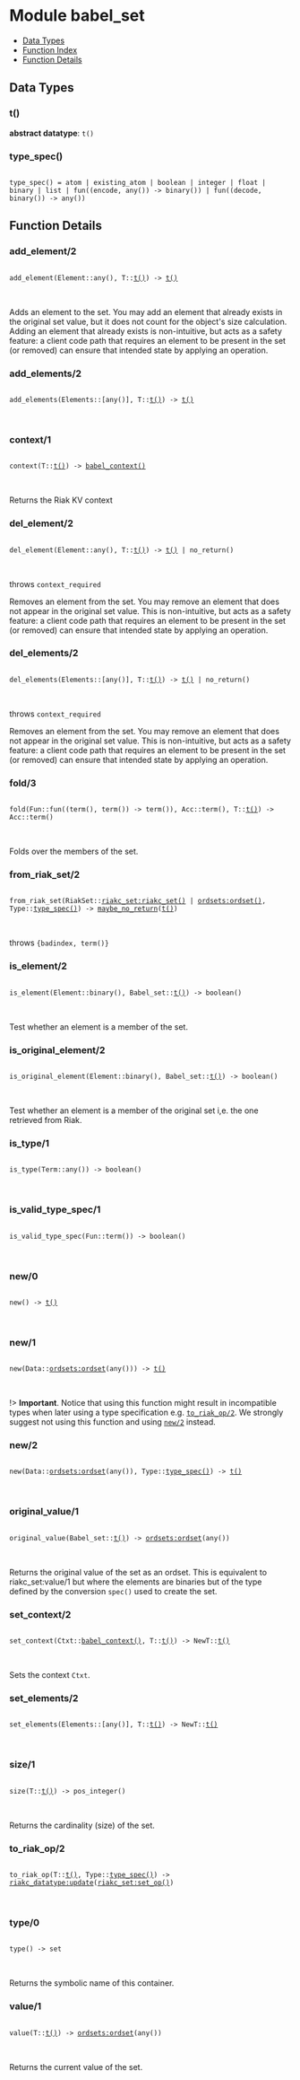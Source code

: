 

# Module babel_set #
* [Data Types](#types)
* [Function Index](#index)
* [Function Details](#functions)

<a name="types"></a>

## Data Types ##


<a name="t()"></a>


### t() ###


__abstract datatype__: `t()`


<a name="type_spec()"></a>


### type_spec() ###


<pre><code>
type_spec() = atom | existing_atom | boolean | integer | float | binary | list | fun((encode, any()) -&gt; binary()) | fun((decode, binary()) -&gt; any())
</code></pre>


<a name="functions"></a>

## Function Details ##

<a name="add_element-2"></a>

### add_element/2 ###

<pre><code>
add_element(Element::any(), T::<a href="#type-t">t()</a>) -&gt; <a href="#type-t">t()</a>
</code></pre>
<br />

Adds an element to the set.
You may add an element that already exists in the original set
value, but it does not count for the object's size calculation. Adding an
element that already exists is non-intuitive, but acts as a safety feature: a
client code path that requires an element to be present in the set
(or removed) can ensure that intended state by applying an
operation.

<a name="add_elements-2"></a>

### add_elements/2 ###

<pre><code>
add_elements(Elements::[any()], T::<a href="#type-t">t()</a>) -&gt; <a href="#type-t">t()</a>
</code></pre>
<br />

<a name="context-1"></a>

### context/1 ###

<pre><code>
context(T::<a href="#type-t">t()</a>) -&gt; <a href="#type-babel_context">babel_context()</a>
</code></pre>
<br />

Returns the Riak KV context

<a name="del_element-2"></a>

### del_element/2 ###

<pre><code>
del_element(Element::any(), T::<a href="#type-t">t()</a>) -&gt; <a href="#type-t">t()</a> | no_return()
</code></pre>
<br />

throws `context_required`

Removes an element from the set.
You may remove an element that does not appear in the original
set value. This is non-intuitive, but acts as a safety feature: a
client code path that requires an element to be present in the set
(or removed) can ensure that intended state by applying an
operation.

<a name="del_elements-2"></a>

### del_elements/2 ###

<pre><code>
del_elements(Elements::[any()], T::<a href="#type-t">t()</a>) -&gt; <a href="#type-t">t()</a> | no_return()
</code></pre>
<br />

throws `context_required`

Removes an element from the set.
You may remove an element that does not appear in the original
set value. This is non-intuitive, but acts as a safety feature: a
client code path that requires an element to be present in the set
(or removed) can ensure that intended state by applying an
operation.

<a name="fold-3"></a>

### fold/3 ###

<pre><code>
fold(Fun::fun((term(), term()) -&gt; term()), Acc::term(), T::<a href="#type-t">t()</a>) -&gt; Acc::term()
</code></pre>
<br />

Folds over the members of the set.

<a name="from_riak_set-2"></a>

### from_riak_set/2 ###

<pre><code>
from_riak_set(RiakSet::<a href="riakc_set.md#type-riakc_set">riakc_set:riakc_set()</a> | <a href="ordsets.md#type-ordset">ordsets:ordset()</a>, Type::<a href="#type-type_spec">type_spec()</a>) -&gt; <a href="#type-maybe_no_return">maybe_no_return</a>(<a href="#type-t">t()</a>)
</code></pre>
<br />

throws `{badindex, term()}`

<a name="is_element-2"></a>

### is_element/2 ###

<pre><code>
is_element(Element::binary(), Babel_set::<a href="#type-t">t()</a>) -&gt; boolean()
</code></pre>
<br />

Test whether an element is a member of the set.

<a name="is_original_element-2"></a>

### is_original_element/2 ###

<pre><code>
is_original_element(Element::binary(), Babel_set::<a href="#type-t">t()</a>) -&gt; boolean()
</code></pre>
<br />

Test whether an element is a member of the original set i,e. the one
retrieved from Riak.

<a name="is_type-1"></a>

### is_type/1 ###

<pre><code>
is_type(Term::any()) -&gt; boolean()
</code></pre>
<br />

<a name="is_valid_type_spec-1"></a>

### is_valid_type_spec/1 ###

<pre><code>
is_valid_type_spec(Fun::term()) -&gt; boolean()
</code></pre>
<br />

<a name="new-0"></a>

### new/0 ###

<pre><code>
new() -&gt; <a href="#type-t">t()</a>
</code></pre>
<br />

<a name="new-1"></a>

### new/1 ###

<pre><code>
new(Data::<a href="ordsets.md#type-ordset">ordsets:ordset</a>(any())) -&gt; <a href="#type-t">t()</a>
</code></pre>
<br />

!> **Important**. Notice that using this function might result in
incompatible types when later using a type specification e.g. [`to_riak_op/2`](#to_riak_op-2). We strongly suggest not using this function and using [`new/2`](#new-2) instead.

<a name="new-2"></a>

### new/2 ###

<pre><code>
new(Data::<a href="ordsets.md#type-ordset">ordsets:ordset</a>(any()), Type::<a href="#type-type_spec">type_spec()</a>) -&gt; <a href="#type-t">t()</a>
</code></pre>
<br />

<a name="original_value-1"></a>

### original_value/1 ###

<pre><code>
original_value(Babel_set::<a href="#type-t">t()</a>) -&gt; <a href="ordsets.md#type-ordset">ordsets:ordset</a>(any())
</code></pre>
<br />

Returns the original value of the set as an ordset.
This is equivalent to riakc_set:value/1 but where the elements are binaries
but of the type defined by the conversion `spec()` used to create the set.

<a name="set_context-2"></a>

### set_context/2 ###

<pre><code>
set_context(Ctxt::<a href="#type-babel_context">babel_context()</a>, T::<a href="#type-t">t()</a>) -&gt; NewT::<a href="#type-t">t()</a>
</code></pre>
<br />

Sets the context `Ctxt`.

<a name="set_elements-2"></a>

### set_elements/2 ###

<pre><code>
set_elements(Elements::[any()], T::<a href="#type-t">t()</a>) -&gt; NewT::<a href="#type-t">t()</a>
</code></pre>
<br />

<a name="size-1"></a>

### size/1 ###

<pre><code>
size(T::<a href="#type-t">t()</a>) -&gt; pos_integer()
</code></pre>
<br />

Returns the cardinality (size) of the set.

<a name="to_riak_op-2"></a>

### to_riak_op/2 ###

<pre><code>
to_riak_op(T::<a href="#type-t">t()</a>, Type::<a href="#type-type_spec">type_spec()</a>) -&gt; <a href="riakc_datatype.md#type-update">riakc_datatype:update</a>(<a href="riakc_set.md#type-set_op">riakc_set:set_op()</a>)
</code></pre>
<br />

<a name="type-0"></a>

### type/0 ###

<pre><code>
type() -&gt; set
</code></pre>
<br />

Returns the symbolic name of this container.

<a name="value-1"></a>

### value/1 ###

<pre><code>
value(T::<a href="#type-t">t()</a>) -&gt; <a href="ordsets.md#type-ordset">ordsets:ordset</a>(any())
</code></pre>
<br />

Returns the current value of the set.

